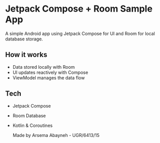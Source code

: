 # Jetpack Compose + Room Sample App

A simple Android app using Jetpack Compose for UI and Room for local database storage.
## How it works
- Data stored locally with Room
- UI updates reactively with Compose
- ViewModel manages the data flow
## Tech
- Jetpack Compose
- Room Database
- Kotlin & Coroutines

  Made by Arsema Abayneh - UGR/6413/15
